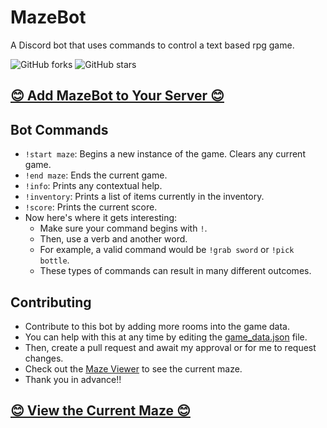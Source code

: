 # MazeBot
A Discord bot that uses commands to control a text based rpg game.

![GitHub forks](https://img.shields.io/github/forks/EthanThatOneKid/MazeBot.svg?style=social&label=Fork)
![GitHub stars](https://img.shields.io/github/stars/EthanThatOneKid/MazeBot.svg?style=social&label=Stars)

## [😊 Add MazeBot to Your Server 😊](https://discordapp.com/oauth2/authorize?client_id=510952110960017412&scope=bot&permissions=0.)

## Bot Commands
* `!start maze`: Begins a new instance of the game. Clears any current game.
* `!end maze`: Ends the current game.
* `!info`: Prints any contextual help.
* `!inventory`: Prints a list of items currently in the inventory.
* `!score`: Prints the current score.
* Now here's where it gets interesting:
  * Make sure your command begins with `!`.
  * Then, use a verb and another word.
  * For example, a valid command would be `!grab sword` or `!pick bottle`.
  * These types of commands can result in many different outcomes.

## Contributing
* Contribute to this bot by adding more rooms into the game data.
* You can help with this at any time by editing the [game_data.json](tbg/game_data.json) file.
* Then, create a pull request and await my approval or for me to request changes.
* Check out the [Maze Viewer](https://ethanthatonekid.github.io/MazeBot/maze-viewer) to see the current maze.
* Thank you in advance!!

## [😊 View the Current Maze 😊](https://ethanthatonekid.github.io/MazeBot/maze-viewer)
